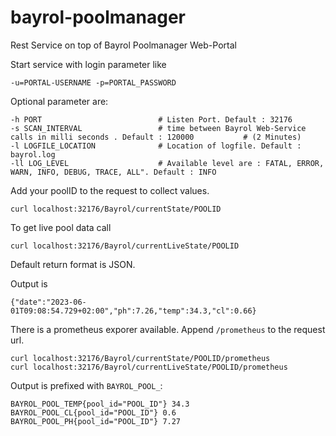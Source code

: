 # bayrol-poolmanager
Rest Service on top of Bayrol Poolmanager Web-Portal

Start service with login parameter like

```
-u=PORTAL-USERNAME -p=PORTAL_PASSWORD
```

Optional parameter are:


```
-h PORT                          # Listen Port. Default : 32176
-s SCAN_INTERVAL                 # time between Bayrol Web-Service calls in milli seconds . Default : 120000           # (2 Minutes)
-l LOGFILE_LOCATION              # Location of logfile. Default : bayrol.log
-ll LOG_LEVEL                    # Available level are : FATAL, ERROR, WARN, INFO, DEBUG, TRACE, ALL". Default : INFO
```

Add your poolID to the request to collect values.


```
curl localhost:32176/Bayrol/currentState/POOLID
```

To get live pool data call 


```
curl localhost:32176/Bayrol/currentLiveState/POOLID
```

Default return format is JSON.

Output is

```
{"date":"2023-06-01T09:08:54.729+02:00","ph":7.26,"temp":34.3,"cl":0.66}
```


There is a prometheus exporer available. Append `/prometheus` to the request url.

```
curl localhost:32176/Bayrol/currentState/POOLID/prometheus
curl localhost:32176/Bayrol/currentLiveState/POOLID/prometheus
```

Output is prefixed with `BAYROL_POOL_`:

```
BAYROL_POOL_TEMP{pool_id="POOL_ID"} 34.3
BAYROL_POOL_CL{pool_id="POOL_ID"} 0.6
BAYROL_POOL_PH{pool_id="POOL_ID"} 7.27
```
